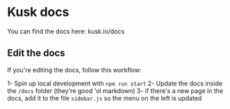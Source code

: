 # Kusk docs

You can find the docs here: kusk.io/docs

## Edit the docs

If you're editing the docs, follow this workflow:

1- Spin up local development with `npm run start`
2- Update the docs inside the `/docs` folder (they're good 'ol markdown)
3- if there's a new page in the docs, add it to the file `sidebar.js` so the menu on the left is updated